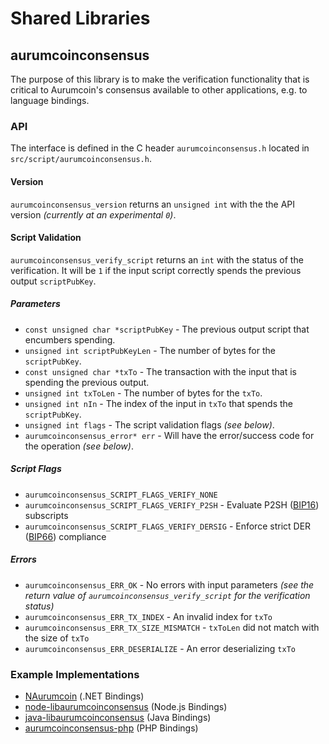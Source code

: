 Shared Libraries
================

## aurumcoinconsensus

The purpose of this library is to make the verification functionality that is critical to Aurumcoin's consensus available to other applications, e.g. to language bindings.

### API

The interface is defined in the C header `aurumcoinconsensus.h` located in  `src/script/aurumcoinconsensus.h`.

#### Version

`aurumcoinconsensus_version` returns an `unsigned int` with the the API version *(currently at an experimental `0`)*.

#### Script Validation

`aurumcoinconsensus_verify_script` returns an `int` with the status of the verification. It will be `1` if the input script correctly spends the previous output `scriptPubKey`.

##### Parameters
- `const unsigned char *scriptPubKey` - The previous output script that encumbers spending.
- `unsigned int scriptPubKeyLen` - The number of bytes for the `scriptPubKey`.
- `const unsigned char *txTo` - The transaction with the input that is spending the previous output.
- `unsigned int txToLen` - The number of bytes for the `txTo`.
- `unsigned int nIn` - The index of the input in `txTo` that spends the `scriptPubKey`.
- `unsigned int flags` - The script validation flags *(see below)*.
- `aurumcoinconsensus_error* err` - Will have the error/success code for the operation *(see below)*.

##### Script Flags
- `aurumcoinconsensus_SCRIPT_FLAGS_VERIFY_NONE`
- `aurumcoinconsensus_SCRIPT_FLAGS_VERIFY_P2SH` - Evaluate P2SH ([BIP16](https://github.com/aurumcoin/bips/blob/master/bip-0016.mediawiki)) subscripts
- `aurumcoinconsensus_SCRIPT_FLAGS_VERIFY_DERSIG` - Enforce strict DER ([BIP66](https://github.com/aurumcoin/bips/blob/master/bip-0066.mediawiki)) compliance

##### Errors
- `aurumcoinconsensus_ERR_OK` - No errors with input parameters *(see the return value of `aurumcoinconsensus_verify_script` for the verification status)*
- `aurumcoinconsensus_ERR_TX_INDEX` - An invalid index for `txTo`
- `aurumcoinconsensus_ERR_TX_SIZE_MISMATCH` - `txToLen` did not match with the size of `txTo`
- `aurumcoinconsensus_ERR_DESERIALIZE` - An error deserializing `txTo`

### Example Implementations
- [NAurumcoin](https://github.com/NicolasDorier/NAurumcoin/blob/master/NAurumcoin/Script.cs#L814) (.NET Bindings)
- [node-libaurumcoinconsensus](https://github.com/bitpay/node-libaurumcoinconsensus) (Node.js Bindings)
- [java-libaurumcoinconsensus](https://github.com/dexX7/java-libaurumcoinconsensus) (Java Bindings)
- [aurumcoinconsensus-php](https://github.com/Bit-Wasp/aurumcoinconsensus-php) (PHP Bindings)
